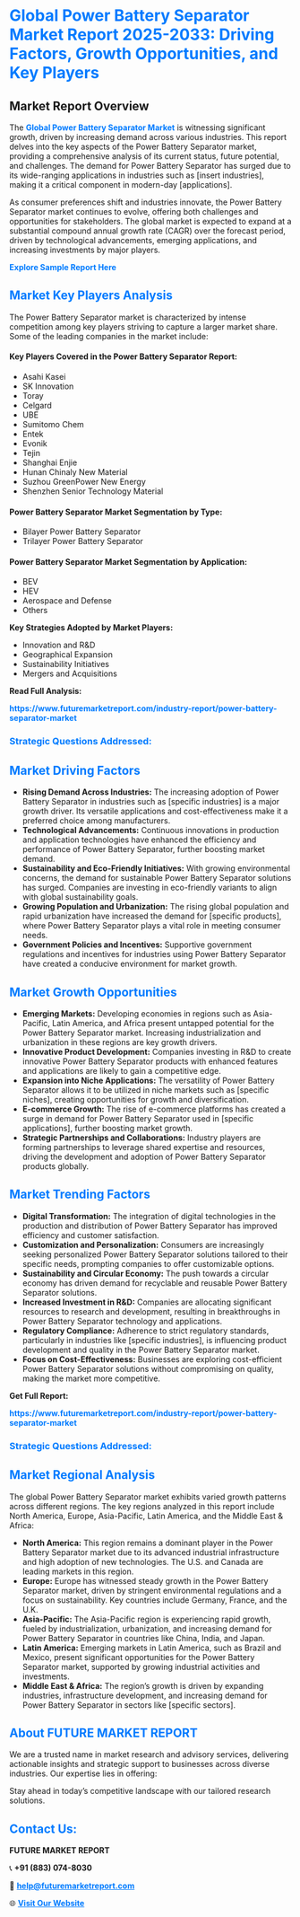 <h1 style="color: #007BFF;">Global Power Battery Separator Market Report 2025-2033: Driving Factors, Growth Opportunities, and Key Players</h1>

<section id="overview">
<h2>Market Report Overview</h2>
<p>The <a href="https://www.futuremarketreport.com/industry-report/power-battery-separator-market" style="color: #007BFF; text-decoration: none;"><strong>Global Power Battery Separator Market</strong></a> is witnessing significant growth, driven by increasing demand across various industries. This report delves into the key aspects of the Power Battery Separator market, providing a comprehensive analysis of its current status, future potential, and challenges. The demand for Power Battery Separator has surged due to its wide-ranging applications in industries such as [insert industries], making it a critical component in modern-day [applications].</p>
<p>As consumer preferences shift and industries innovate, the Power Battery Separator market continues to evolve, offering both challenges and opportunities for stakeholders. The global market is expected to expand at a substantial compound annual growth rate (CAGR) over the forecast period, driven by technological advancements, emerging applications, and increasing investments by major players.</p>
</section>

<section id="overview">
<p><a href="https://www.futuremarketreport.com/request-sample/reportId=26016" style="color: #007BFF; text-decoration: none;"><strong>Explore Sample Report Here</strong></a></p>
</section>

<section id="key-players">
<h2 style="color: #007BFF;">Market Key Players Analysis</h2>
<p>The Power Battery Separator market is characterized by intense competition among key players striving to capture a larger market share. Some of the leading companies in the market include:</p>
<h4>Key Players Covered in the Power Battery Separator Report:</h4>
<ul><li>Asahi Kasei</li><li>SK Innovation</li><li>Toray</li><li>Celgard</li><li>UBE</li><li>Sumitomo Chem</li><li>Entek</li><li>Evonik</li><li>Tejin</li><li>Shanghai Enjie</li><li>Hunan Chinaly New Material</li><li>Suzhou GreenPower New Energy</li><li>Shenzhen Senior Technology Material</li></ul>
<h4>Power Battery Separator Market Segmentation by Type:</h4>
<ul><li>Bilayer Power Battery Separator</li><li>Trilayer Power Battery Separator</li></ul>

<h4>Power Battery Separator Market Segmentation by Application:</h4>
<ul><li>BEV</li><li>HEV</li><li>Aerospace and Defense</li><li>Others</li></ul>
<p><strong>Key Strategies Adopted by Market Players:</strong></p>
<ul>
<li>Innovation and R&D</li>
<li>Geographical Expansion</li>
<li>Sustainability Initiatives</li>
<li>Mergers and Acquisitions</li>
</ul>
</section>

<section>
<p><strong>Read Full Analysis: </strong></p><a href="https://www.futuremarketreport.com/industry-report/power-battery-separator-market" style="color: #007BFF; text-decoration: none;"><strong>https://www.futuremarketreport.com/industry-report/power-battery-separator-market</strong></a>
<h3 style="color: #007BFF;">Strategic Questions Addressed:</h3>
</section>

<section id="driving-factors">
<h2 style="color: #007BFF;">Market Driving Factors</h2>
<ul>
<li><strong>Rising Demand Across Industries:</strong> The increasing adoption of Power Battery Separator in industries such as [specific industries] is a major growth driver. Its versatile applications and cost-effectiveness make it a preferred choice among manufacturers.</li>
<li><strong>Technological Advancements:</strong> Continuous innovations in production and application technologies have enhanced the efficiency and performance of Power Battery Separator, further boosting market demand.</li>
<li><strong>Sustainability and Eco-Friendly Initiatives:</strong> With growing environmental concerns, the demand for sustainable Power Battery Separator solutions has surged. Companies are investing in eco-friendly variants to align with global sustainability goals.</li>
<li><strong>Growing Population and Urbanization:</strong> The rising global population and rapid urbanization have increased the demand for [specific products], where Power Battery Separator plays a vital role in meeting consumer needs.</li>
<li><strong>Government Policies and Incentives:</strong> Supportive government regulations and incentives for industries using Power Battery Separator have created a conducive environment for market growth.</li>
</ul>
</section>

<section id="growth-opportunities">
<h2 style="color: #007BFF;">Market Growth Opportunities</h2>
<ul>
<li><strong>Emerging Markets:</strong> Developing economies in regions such as Asia-Pacific, Latin America, and Africa present untapped potential for the Power Battery Separator market. Increasing industrialization and urbanization in these regions are key growth drivers.</li>
<li><strong>Innovative Product Development:</strong> Companies investing in R&D to create innovative Power Battery Separator products with enhanced features and applications are likely to gain a competitive edge.</li>
<li><strong>Expansion into Niche Applications:</strong> The versatility of Power Battery Separator allows it to be utilized in niche markets such as [specific niches], creating opportunities for growth and diversification.</li>
<li><strong>E-commerce Growth:</strong> The rise of e-commerce platforms has created a surge in demand for Power Battery Separator used in [specific applications], further boosting market growth.</li>
<li><strong>Strategic Partnerships and Collaborations:</strong> Industry players are forming partnerships to leverage shared expertise and resources, driving the development and adoption of Power Battery Separator products globally.</li>
</ul>
</section>

<section id="trending-factors">
<h2 style="color: #007BFF;">Market Trending Factors</h2>
<ul>
<li><strong>Digital Transformation:</strong> The integration of digital technologies in the production and distribution of Power Battery Separator has improved efficiency and customer satisfaction.</li>
<li><strong>Customization and Personalization:</strong> Consumers are increasingly seeking personalized Power Battery Separator solutions tailored to their specific needs, prompting companies to offer customizable options.</li>
<li><strong>Sustainability and Circular Economy:</strong> The push towards a circular economy has driven demand for recyclable and reusable Power Battery Separator solutions.</li>
<li><strong>Increased Investment in R&D:</strong> Companies are allocating significant resources to research and development, resulting in breakthroughs in Power Battery Separator technology and applications.</li>
<li><strong>Regulatory Compliance:</strong> Adherence to strict regulatory standards, particularly in industries like [specific industries], is influencing product development and quality in the Power Battery Separator market.</li>
<li><strong>Focus on Cost-Effectiveness:</strong> Businesses are exploring cost-efficient Power Battery Separator solutions without compromising on quality, making the market more competitive.</li>
</ul>
</section>

<section>
<p><strong>Get Full Report: </strong></p><a href="https://www.futuremarketreport.com/industry-report/power-battery-separator-market" style="color: #007BFF; text-decoration: none;"><strong>https://www.futuremarketreport.com/industry-report/power-battery-separator-market</strong></a>
<h3 style="color: #007BFF;">Strategic Questions Addressed:</h3>
</section>


<section id="regional-analysis">
<h2 style="color: #007BFF;">Market Regional Analysis</h2>
<p>The global Power Battery Separator market exhibits varied growth patterns across different regions. The key regions analyzed in this report include North America, Europe, Asia-Pacific, Latin America, and the Middle East & Africa:</p>
<ul>
<li><strong>North America:</strong> This region remains a dominant player in the Power Battery Separator market due to its advanced industrial infrastructure and high adoption of new technologies. The U.S. and Canada are leading markets in this region.</li>
<li><strong>Europe:</strong> Europe has witnessed steady growth in the Power Battery Separator market, driven by stringent environmental regulations and a focus on sustainability. Key countries include Germany, France, and the U.K.</li>
<li><strong>Asia-Pacific:</strong> The Asia-Pacific region is experiencing rapid growth, fueled by industrialization, urbanization, and increasing demand for Power Battery Separator in countries like China, India, and Japan.</li>
<li><strong>Latin America:</strong> Emerging markets in Latin America, such as Brazil and Mexico, present significant opportunities for the Power Battery Separator market, supported by growing industrial activities and investments.</li>
<li><strong>Middle East & Africa:</strong> The region’s growth is driven by expanding industries, infrastructure development, and increasing demand for Power Battery Separator in sectors like [specific sectors].</li>
</ul>
</section>

<footer>
<h2 style="color: #007BFF;">About FUTURE MARKET REPORT</h2>
<p>We are a trusted name in market research and advisory services, delivering actionable insights and strategic support to businesses across diverse industries. Our expertise lies in offering:</p>

<p>Stay ahead in today’s competitive landscape with our tailored research solutions.</p>

<h2 style="color: #007BFF;">Contact Us:</h2>
<p><strong>FUTURE MARKET REPORT</strong></p>
<p>📞 <strong>+91 (883) 074-8030</strong></p>
<p>📧 <strong><a href="mailto:help@futuremarketreport.com" style="color: #007BFF;">help@futuremarketreport.com</a></strong></p>
<p>🌐 <strong><a href="https://www.futuremarketreport.com/" style="color: #007BFF;">Visit Our Website</a></strong></p>
</footer>